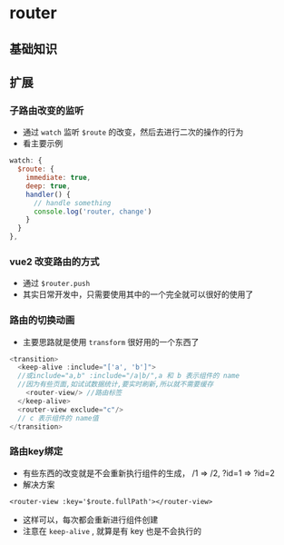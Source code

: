 # router

## 基础知识

## 扩展

### 子路由改变的监听

- 通过 `watch` 监听 `$route` 的改变，然后去进行二次的操作的行为
- 看主要示例

```js
watch: {
  $route: {
    immediate: true,
    deep: true,
    handler() {
      // handle something
      console.log('router, change')
    }
  }
},
```

### vue2 改变路由的方式

- 通过 `$router.push`
- 其实日常开发中，只需要使用其中的一个完全就可以很好的使用了

### 路由的切换动画

- 主要思路就是使用 `transform` 很好用的一个东西了

```js
<transition>
  <keep-alive :include="['a', 'b']">
  //或include="a,b" :include="/a|b/",a 和 b 表示组件的 name
  //因为有些页面,如试试数据统计,要实时刷新,所以就不需要缓存
    <router-view/> //路由标签
  </keep-alive>
  <router-view exclude="c"/>
  // c 表示组件的 name值
</transition>
```
### 路由key绑定

- 有些东西的改变就是不会重新执行组件的生成， /1 => /2, ?id=1 => ?id=2
- 解决方案
```vue
<router-view :key='$route.fullPath'></router-view>
```
- 这样可以，每次都会重新进行组件创建
- 注意在 `keep-alive` , 就算是有 key 也是不会执行的 
